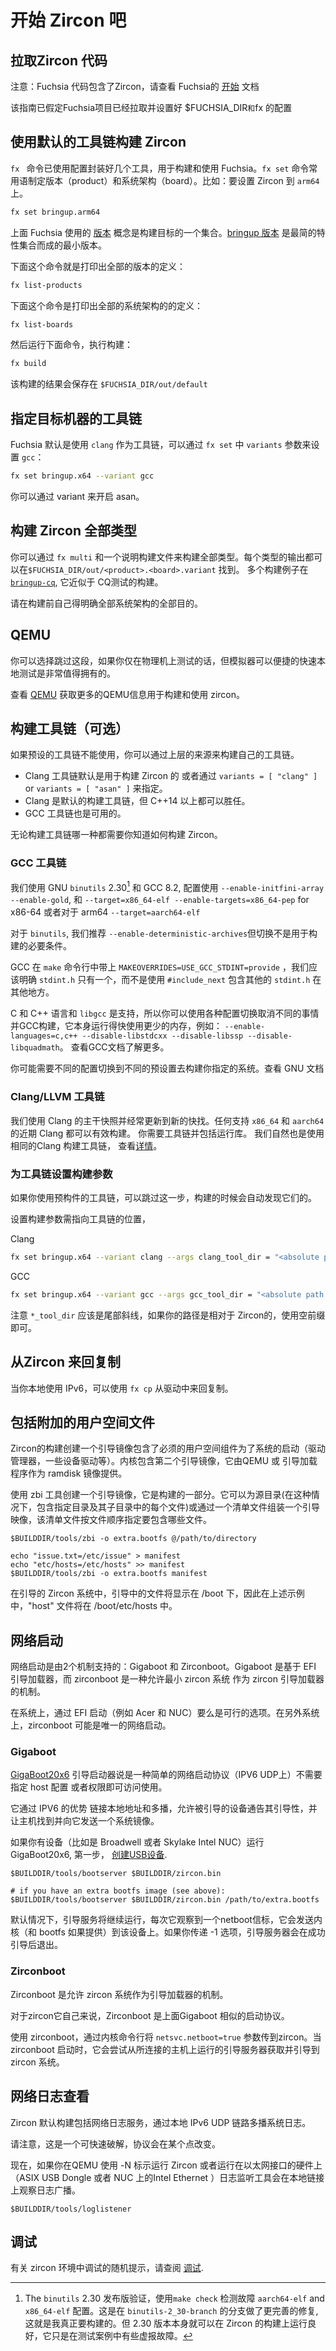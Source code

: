 # 开始 Zircon 吧

## 拉取Zircon 代码

注意：Fuchsia 代码包含了Zircon，请查看 Fuchsia的 [开始](/docs/get-started/README.md) 文档

该指南已假定Fuchsia项目已经拉取并设置好 $FUCHSIA_DIR` 和 `fx 的配置

## 使用默认的工具链构建 Zircon

`fx ` 命令已使用配置封装好几个工具，用于构建和使用 Fuchsia。`fx set` 命令常用语制定版本（product）和系统架构（board）。比如：要设置 Zircon 到 `arm64` 上。

```sh
fx set bringup.arm64
```

上面 Fuchsia 使用的 [版本](/concepts/build_system/boards_and_products.md#products) 概念是构建目标的一个集合。[bringup 版本](/concepts/build_system/boards_and_products.md#bringup-product) 是最简的特性集合而成的最小版本。

下面这个命令就是打印出全部的版本的定义：

```sh
fx list-products
```

下面这个命令是打印出全部的系统架构的的定义：

```sh
fx list-boards
```

然后运行下面命令，执行构建：

```sh
fx build
```

该构建的结果会保存在 `$FUCHSIA_DIR/out/default`

## 指定目标机器的工具链

Fuchsia 默认是使用 `clang` 作为工具链，可以通过 `fx set` 中 `variants` 参数来设置 `gcc`：

```sh
fx set bringup.x64 --variant gcc
```

你可以通过 variant 来开启 asan。

## 构建 Zircon 全部类型

你可以通过 `fx multi` 和一个说明构建文件来构建全部类型。每个类型的输出都可以在`$FUCHSIA_DIR/out/<product>.<board>.variant` 找到。 多个构建例子在 <code>[bringup-cq](/tools/devshell/lib/multi-specs/bringup-cq)</code>, 它近似于 CQ测试的构建。

请在构建前自己得明确全部系统架构的全部目的。

## QEMU

你可以选择跳过这段，如果你仅在物理机上测试的话，但模拟器可以便捷的快速本地测试是非常值得拥有的。

查看 [QEMU](/development/debugging/qemu.md) 获取更多的QEMU信息用于构建和使用 zircon。

## 构建工具链（可选）

如果预设的工具链不能使用，你可以通过上层的来源来构建自己的工具链。

- Clang 工具链默认是用于构建 Zircon 的 或者通过 `variants = [ "clang" ]` or `variants = [ "asan" ]` 来指定。
- Clang 是默认的构建工具链，但 C++14 以上都可以胜任。
- GCC 工具链也是可用的。

无论构建工具链哪一种都需要你知道如何构建 Zircon。

### GCC 工具链

我们使用 GNU `binutils` 2.30[^1] 和 GCC 8.2, 配置使用
`--enable-initfini-array --enable-gold`, 和 `--target=x86_64-elf
--enable-targets=x86_64-pep` for x86-64 或者对于 arm64 `--target=aarch64-elf` 

对于 `binutils`, 我们推荐 `--enable-deterministic-archives`但切换不是用于构建的必要条件。

GCC 在 `make` 命令行中带上 `MAKEOVERRIDES=USE_GCC_STDINT=provide` ，我们应该明确 `stdint.h` 只有一个，而不是使用 `#include_next` 包含其他的 `stdint.h` 在其他地方。

C 和 C++ 语言和 `libgcc` 是支持，所以你可以使用各种配置切换取消不同的事情并GCC构建，它本身运行得快使用更少的内存，例如： `--enable-languages=c,c++ --disable-libstdcxx
--disable-libssp --disable-libquadmath`。 查看GCC文档了解更多。

你可能需要不同的配置切换到不同的预设置去构建你指定的系统。查看 GNU 文档

[^1]: The `binutils` 2.30 发布版验证，使用`make check` 检测故障
    `aarch64-elf` and `x86_64-elf` 配置。这是在 `binutils-2_30-branch` 的分支做了更完善的修复,这就是我真正要构建的。但 2.30 版本本身就可以在 Zircon 的构建上运行良好，它只是在测试案例中有些虚报故障。

### Clang/LLVM 工具链

我们使用 Clang 的主干快照并经常更新到新的快找。任何支持 `x86_64` 和 `aarch64` 的近期 Clang 都可以有效构建。 你需要工具链并包括运行库。 我们自然也是使用相同的Clang 构建工具链， 查看[详情](/development/build/toolchain.md')。

### 为工具链设置构建参数

如果你使用预构件的工具链，可以跳过这一步，构建的时候会自动发现它们的。

设置构建参数需指向工具链的位置，

Clang

```sh
fx set bringup.x64 --variant clang --args clang_tool_dir = "<absolute path to>/clang-install/bin/"
```

GCC

```sh
fx set bringup.x64 --variant gcc --args gcc_tool_dir = "<absolute path to>/gcc-install/bin/"
```

注意 `*_tool_dir` 应该是尾部斜线，如果你的路径是相对于 Zircon的，使用空前缀即可。

## 从Zircon 来回复制

当你本地使用 IPv6，可以使用 `fx cp` 从驱动中来回复制。

## 包括附加的用户空间文件

Zircon的构建创建一个引导镜像包含了必须的用户空间组件为了系统的启动（驱动管理器，一些设备驱动等）。内核包含第二个引导镜像，它由QEMU 或 引导加载程序作为 ramdisk 镜像提供。

使用 zbi 工具创建一个引导镜像，它是构建的一部分。它可以为源目录(在这种情况下，包含指定目录及其子目录中的每个文件)或通过一个清单文件组装一个引导映像，该清单文件按文件顺序指定要包含哪些文件。

```none
$BUILDDIR/tools/zbi -o extra.bootfs @/path/to/directory

echo "issue.txt=/etc/issue" > manifest
echo "etc/hosts=/etc/hosts" >> manifest
$BUILDDIR/tools/zbi -o extra.bootfs manifest
```

在引导的 Zircon 系统中，引导中的文件将显示在 /boot 下，因此在上述示例中，"host" 文件将在 /boot/etc/hosts 中。

## 网络启动

网络启动是由2个机制支持的：Gigaboot 和 Zirconboot。Gigaboot 是基于 EFI 引导加载器，而 zirconboot 是一种允许最小 zircon 系统 作为 zircon 引导加载器的机制。

在系统上，通过 EFI 启动（例如 Acer 和 NUC）要么是可行的选项。在另外系统上，zirconboot 可能是唯一的网络启动。

### Gigaboot

[GigaBoot20x6](/src/firmware/gigaboot) 引导启动器说是一种简单的网络启动协议（IPV6 UDP上）不需要指定 host 配置 或者权限即可访问使用。

它通过 IPV6 的优势 链接本地地址和多播，允许被引导的设备通告其引导性，并让主机找到并向它发送一个系统镜像。

如果你有设备（比如是 Broadwell 或者 Skylake Intel NUC）运行 GigaBoot20x6, 第一步，
[创建USB设备](/development/hardware/usb_setup.md).

```none
$BUILDDIR/tools/bootserver $BUILDDIR/zircon.bin

# if you have an extra bootfs image (see above):
$BUILDDIR/tools/bootserver $BUILDDIR/zircon.bin /path/to/extra.bootfs
```

默认情况下，引导服务将继续运行，每次它观察到一个netboot信标，它会发送内核（和 bootfs 如果提供）到该设备上。如果你传递 -1 选项，引导服务器会在成功引导后退出。

### Zirconboot

Zirconboot 是允许 zircon 系统作为引导加载器的机制。

对于zircon它自己来说，Zirconboot 是上面Gigaboot 相似的启动协议。

使用 zirconboot，通过内核命令行将 `netsvc.netboot=true` 参数传到zircon。当zirconboot 启动时，它会尝试从所连接的主机上运行的引导服务器获取并引导到 zircon 系统。

## 网络日志查看

Zircon 默认构建包括网络日志服务，通过本地 IPv6 UDP 链路多播系统日志。

请注意，这是一个可快速破解，协议会在某个点改变。

现在，如果你在QEMU 使用 -N 标示运行 Zircon 或者运行在以太网接口的硬件上（ASIX USB Dongle 或者 NUC 上的Intel Ethernet ）日志监听工具会在本地链接上观察日志广播。

```none
$BUILDDIR/tools/loglistener
```

## 调试

有关 zircon 环境中调试的随机提示，请查阅
[调试](/development/debugging/tips.md).

